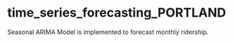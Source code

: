 # time_series_forecasting_PORTLAND
Seasonal ARIMA Model is implemented to forecast monthly ridership.
